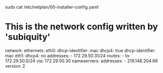 sudo cat /etc/netplan/00-installer-config.yaml
# This is the network config written by 'subiquity'
network:
  ethernets:
    eth0:
      dhcp-identifier: mac
      dhcp4: true
      dhcp-identifier: mac
    eth1:
      dhcp4: no
      addresses:
      - 172.29.50.31/24
      routes:
          - to: 172.29.50.0/24
            via: 172.29.50.30
      nameservers:
          addresses:
          - 219.148.204.66
  version: 2